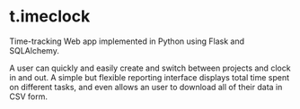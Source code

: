t.imeclock
==========

Time-tracking Web app implemented in Python using Flask and SQLAlchemy.

A user can quickly and easily create and switch between projects and clock in and out. A simple but flexible reporting interface displays total time spent on different tasks, and even allows an user to download all of their data in CSV form.
